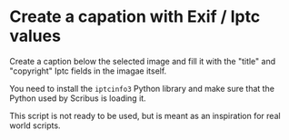 # Create a capation with Exif / Iptc values

Create a caption below the selected image and fill it with the "title" and "copyright" Iptc fields in the imagae itself.

You need to install the `iptcinfo3` Python library and make sure that the Python used by Scribus is loading it.

This script is not ready to be used, but is meant as an inspiration for real world scripts.
